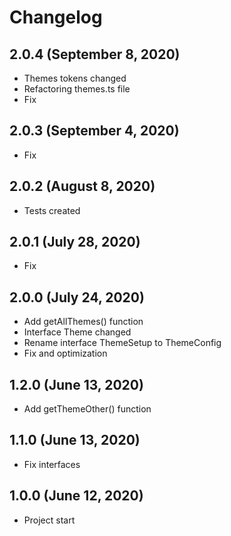 # Changelog

## 2.0.4 (September 8, 2020)
- Themes tokens changed
- Refactoring themes.ts file
- Fix

## 2.0.3 (September 4, 2020)
- Fix

## 2.0.2 (August 8, 2020)
- Tests created

## 2.0.1 (July 28, 2020)
- Fix

## 2.0.0 (July 24, 2020)
- Add getAllThemes() function
- Interface Theme changed
- Rename interface ThemeSetup to ThemeConfig
- Fix and optimization

## 1.2.0 (June 13, 2020)
- Add getThemeOther() function

## 1.1.0 (June 13, 2020)
- Fix interfaces

## 1.0.0 (June 12, 2020)
- Project start
